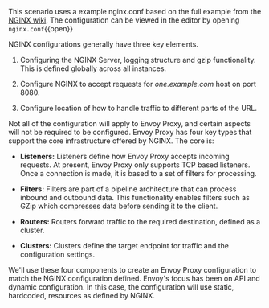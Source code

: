 This scenario uses a example nginx.conf based on the full example from the [NGINX wiki](https://www.nginx.com/resources/wiki/start/topics/examples/fullexample2/). The configuration can be viewed in the editor by opening `nginx.conf`{{open}}

NGINX configurations generally have three key elements.

1) Configuring the NGINX Server, logging structure and gzip functionality. This is defined globally across all instances.

2) Configure NGINX to accept requests for _one.example.com_ host on port 8080.

3) Configure location of how to handle traffic to different parts of the URL.

Not all of the configuration will apply to Envoy Proxy, and certain aspects will not be required to be configured. Envoy Proxy has four key types that support the core infrastructure offered by NGINX. The core is:

* **Listeners:** Listeners define how Envoy Proxy accepts incoming requests. At present, Envoy Proxy only supports TCP based listeners. Once a connection is made, it is based to a set of filters for processing.

* **Filters:** Filters are part of a pipeline architecture that can process inbound and outbound data. This functionality enables filters such as GZip which compresses data before sending it to the client.

* **Routers:** Routers forward traffic to the required destination, defined as a cluster.

* **Clusters:** Clusters define the target endpoint for traffic and the configuration settings.

We'll use these four components to create an Envoy Proxy configuration to match the NGINX configuration defined. Envoy's focus has been on API and dynamic configuration. In this case, the configuration will use static, hardcoded, resources as defined by NGINX.